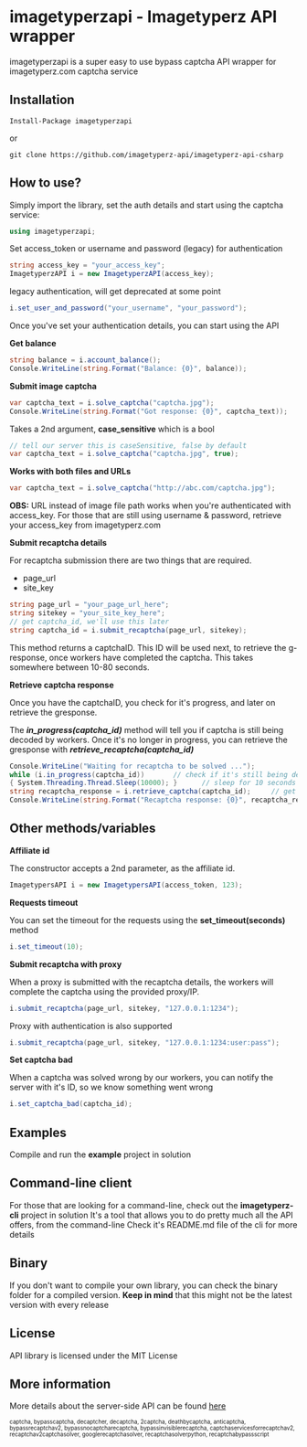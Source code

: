 imagetyperzapi - Imagetyperz API wrapper
=========================================
imagetyperzapi is a super easy to use bypass captcha API wrapper for imagetyperz.com captcha service

## Installation
    Install-Package imagetyperzapi

or
    
    git clone https://github.com/imagetyperz-api/imagetyperz-api-csharp

## How to use?

Simply import the library, set the auth details and start using the captcha service:

``` csharp
using imagetyperzapi;
```
Set access_token or username and password (legacy) for authentication

``` csharp
string access_key = "your_access_key";
ImagetyperzAPI i = new ImagetyperzAPI(access_key);
```
legacy authentication, will get deprecated at some point
```csharp
i.set_user_and_password("your_username", "your_password");
```
Once you've set your authentication details, you can start using the API

**Get balance**

``` csharp
string balance = i.account_balance();
Console.WriteLine(string.Format("Balance: {0}", balance));
```

**Submit image captcha**

``` csharp
var captcha_text = i.solve_captcha("captcha.jpg");
Console.WriteLine(string.Format("Got response: {0}", captcha_text));
```
Takes a 2nd argument, **case_sensitive** which is a bool
``` csharp
// tell our server this is caseSensitive, false by default
var captcha_text = i.solve_captcha("captcha.jpg", true);
```

**Works with both files and URLs**
``` csharp
var captcha_text = i.solve_captcha("http://abc.com/captcha.jpg");
```
**OBS:** URL instead of image file path works when you're authenticated with access_key. For those that are still using username & password, retrieve your access_key from imagetyperz.com

**Submit recaptcha details**

For recaptcha submission there are two things that are required.
- page_url
- site_key
``` csharp
string page_url = "your_page_url_here";
string sitekey = "your_site_key_here";
// get captcha_id, we'll use this later
string captcha_id = i.submit_recaptcha(page_url, sitekey);
```
This method returns a captchaID. This ID will be used next, to retrieve the g-response, once workers have 
completed the captcha. This takes somewhere between 10-80 seconds.

**Retrieve captcha response**

Once you have the captchaID, you check for it's progress, and later on retrieve the gresponse.

The ***in_progress(captcha_id)*** method will tell you if captcha is still being decoded by workers.
Once it's no longer in progress, you can retrieve the gresponse with ***retrieve_recaptcha(captcha_id)***  

``` csharp
Console.WriteLine("Waiting for recaptcha to be solved ...");
while (i.in_progress(captcha_id))       // check if it's still being decoded
{ System.Threading.Thread.Sleep(10000); }      // sleep for 10 seconds
string recaptcha_response = i.retrieve_captcha(captcha_id);     // get the response
Console.WriteLine(string.Format("Recaptcha response: {0}", recaptcha_response));
```

## Other methods/variables

**Affiliate id**

The constructor accepts a 2nd parameter, as the affiliate id. 
``` csharp
ImagetypersAPI i = new ImagetypersAPI(access_token, 123);
```

**Requests timeout**

You can set the timeout for the requests using the **set_timeout(seconds)** method
``` csharp
i.set_timeout(10);
```

**Submit recaptcha with proxy**

When a proxy is submitted with the recaptcha details, the workers will complete the captcha using
the provided proxy/IP.

``` csharp
i.submit_recaptcha(page_url, sitekey, "127.0.0.1:1234");
```
Proxy with authentication is also supported
``` csharp
i.submit_recaptcha(page_url, sitekey, "127.0.0.1:1234:user:pass");
```

**Set captcha bad**

When a captcha was solved wrong by our workers, you can notify the server with it's ID,
so we know something went wrong

``` csharp
i.set_captcha_bad(captcha_id);
```

## Examples
Compile and run the **example** project in solution

## Command-line client
For those that are looking for a command-line, check out the **imagetyperz-cli** project in solution
It's a tool that allows you to do pretty much all the API offers, from the command-line
Check it's README.md file of the cli for more details

## Binary
If you don't want to compile your own library, you can check the binary folder for a compiled version.
**Keep in mind** that this might not be the latest version with every release

## License
API library is licensed under the MIT License

## More information
More details about the server-side API can be found [here](http://imagetyperz.com)


<sup><sub>captcha, bypasscaptcha, decaptcher, decaptcha, 2captcha, deathbycaptcha, anticaptcha, 
bypassrecaptchav2, bypassnocaptcharecaptcha, bypassinvisiblerecaptcha, captchaservicesforrecaptchav2, 
recaptchav2captchasolver, googlerecaptchasolver, recaptchasolverpython, recaptchabypassscript</sup></sub>
